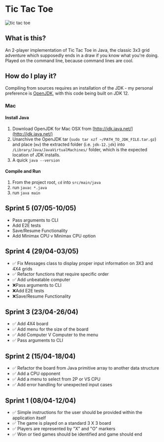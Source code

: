 # Tic Tac Toe

![tic tac toe](https://media.giphy.com/media/26tk0YANPbTyjyJ4Q/giphy.gif)

## What is this?

An 2-player implementation of Tic Tac Toe in Java, the classic 3x3 grid adventure which supposedly ends in a draw if you know what you're doing. Played on the command line, because command lines are cool.

## How do I play it?

Compiling from sources requires an installation of the JDK - my personal preference is [OpenJDK](https://openjdk.java.net/), with this code being built on JDK 12.

### Mac

#### Install Java

1.  Download OpenJDK for Mac OSX from  [http://jdk.java.net/](http://jdk.java.net/)
2.  Unarchive the OpenJDK tar (`sudo tar xzf ~/PATH_TO_JDK_FILE.tar.gz`) and place (`mv`) the extracted folder (i.e.  `jdk-12.jdk`) into  `/Library/Java/JavaVirtualMachines/`  folder, which is the expected location of JDK installs.
3. A quick `java --version`

#### Compile and Run

1. From the project root, `cd` into `src/main/java`
2. run `javac *.java`
3. run `java main`

## Sprint 5 (07/05-10/05)

- Pass arguments to CLI
- Add E2E tests
- Save/Resume Functionality
- Add Minimax CPU v Minimax CPU option

## Sprint 4 (29/04-03/05)

- ✅ Fix Messages class to display proper input information on 3X3 and 4X4 grids
- ✅ Refactor functions that require specific order
- ✅ Add unbeatable computer
- ❌Pass arguments to CLI
- ❌Add E2E tests
- ❌Save/Resume Functionality

## Sprint 3 (23/04-26/04)

- ✅ Add 4X4 board
- ✅ Add menu for the size of the board
- ✅ Add Computer V Computer to the menu
- ✅ Pass arguments to CLI

## Sprint 2 (15/04-18/04)

- ✅ Refactor the board from Java primitive array to another data structure
- ✅ Add a CPU opponent
- ✅ Add a menu to select from 2P or VS CPU
- ✅ Add error handling for unexpected input cases

## Sprint 1 (08/04-12/04)

- ✅ Simple instructions for the user should be provided within the application itself
- ✅ The game is played on a standard 3 X 3 board
- ✅ Players are represented by "X" and "O" markers
- ✅ Won or tied games should be identified and game should end

